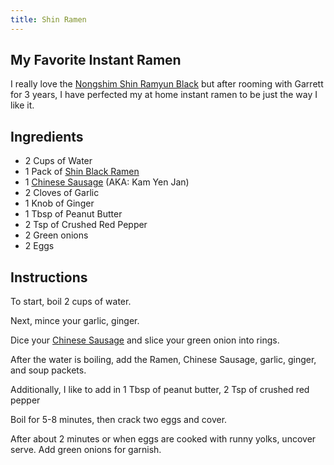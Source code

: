 ```yaml
---
title: Shin Ramen
---
```


## My Favorite Instant Ramen

I really love the [Nongshim Shin Ramyun Black](https://a.co/d/0i5G8as) but after rooming with Garrett for 3 years, I have perfected my at home instant ramen to be just the way I like it.

## Ingredients

* 2 Cups of Water
* 1 Pack of [Shin Black Ramen](https://a.co/d/0i5G8as)
* 1 [Chinese Sausage](https://www.costco.com/kam-yen-jan-chinese-style-sausage%2C-21-oz.%2C-2-count--.product.100444318.html) (AKA: Kam Yen Jan)
* 2 Cloves of Garlic
* 1 Knob of Ginger
* 1 Tbsp of Peanut Butter
* 2 Tsp of Crushed Red Pepper
* 2 Green onions
* 2 Eggs

## Instructions

To start, boil 2 cups of water.

Next, mince your garlic, ginger.

Dice your [Chinese Sausage](https://www.costco.com/kam-yen-jan-chinese-style-sausage%2C-21-oz.%2C-2-count--.product.100444318.html) and slice your green onion into rings.

After the water is boiling, add the Ramen, Chinese Sausage, garlic, ginger, and soup packets. 

Additionally, I like to add in 1 Tbsp of peanut butter, 2 Tsp of crushed red pepper

Boil for 5-8 minutes, then crack two eggs and cover.

After about 2 minutes or when eggs are cooked with runny yolks, uncover serve. Add green onions for garnish.
